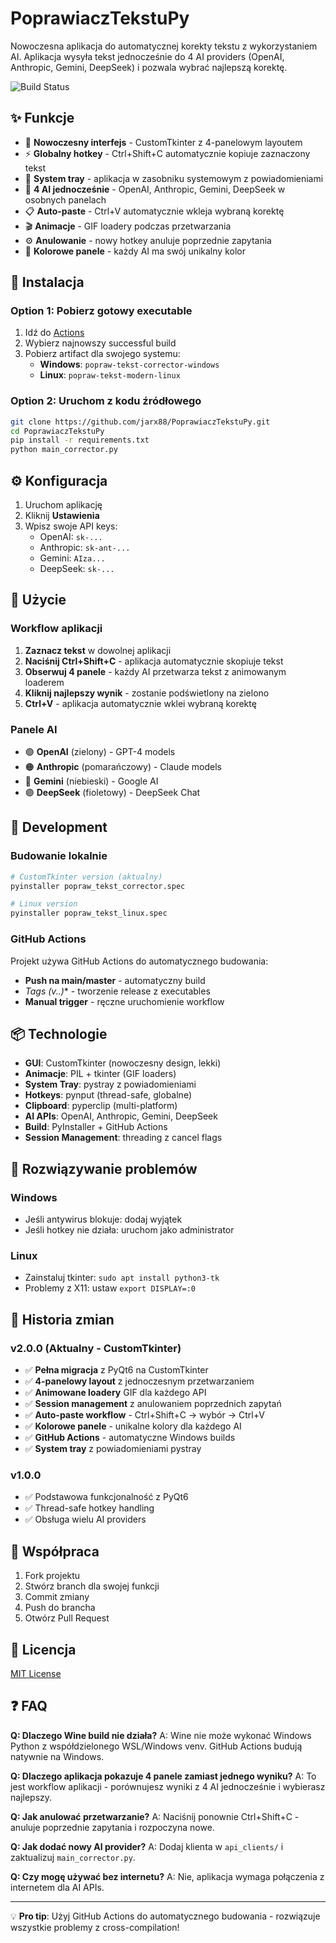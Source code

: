 # PoprawiaczTekstuPy

Nowoczesna aplikacja do automatycznej korekty tekstu z wykorzystaniem AI. Aplikacja wysyła tekst jednocześnie do 4 AI providers (OpenAI, Anthropic, Gemini, DeepSeek) i pozwala wybrać najlepszą korektę.

![Build Status](https://github.com/jarx88/PoprawiaczTekstuPy/workflows/Build%20Windows%20EXE/badge.svg)

## ✨ Funkcje

- 🎨 **Nowoczesny interfejs** - CustomTkinter z 4-panelowym layoutem
- ⚡ **Globalny hotkey** - Ctrl+Shift+C automatycznie kopiuje zaznaczony tekst
- 🔄 **System tray** - aplikacja w zasobniku systemowym z powiadomieniami
- 🤖 **4 AI jednocześnie** - OpenAI, Anthropic, Gemini, DeepSeek w osobnych panelach
- 📋 **Auto-paste** - Ctrl+V automatycznie wkleja wybraną korektę
- 🎬 **Animacje** - GIF loadery podczas przetwarzania
- ⚙️ **Anulowanie** - nowy hotkey anuluje poprzednie zapytania
- 🎨 **Kolorowe panele** - każdy AI ma swój unikalny kolor

## 🚀 Instalacja

### Option 1: Pobierz gotowy executable
1. Idź do [Actions](https://github.com/jarx88/PoprawiaczTekstuPy/actions)
2. Wybierz najnowszy successful build
3. Pobierz artifact dla swojego systemu:
   - **Windows**: `popraw-tekst-corrector-windows`
   - **Linux**: `popraw-tekst-modern-linux`

### Option 2: Uruchom z kodu źródłowego
```bash
git clone https://github.com/jarx88/PoprawiaczTekstuPy.git
cd PoprawiaczTekstuPy
pip install -r requirements.txt
python main_corrector.py
```

## ⚙️ Konfiguracja

1. Uruchom aplikację
2. Kliknij **Ustawienia**
3. Wpisz swoje API keys:
   - OpenAI: `sk-...`
   - Anthropic: `sk-ant-...`
   - Gemini: `AIza...`
   - DeepSeek: `sk-...`

## 🎯 Użycie

### Workflow aplikacji
1. **Zaznacz tekst** w dowolnej aplikacji
2. **Naciśnij Ctrl+Shift+C** - aplikacja automatycznie skopiuje tekst
3. **Obserwuj 4 panele** - każdy AI przetwarza tekst z animowanym loaderem
4. **Kliknij najlepszy wynik** - zostanie podświetlony na zielono
5. **Ctrl+V** - aplikacja automatycznie wklei wybraną korektę

### Panele AI
- 🟢 **OpenAI** (zielony) - GPT-4 models
- 🟠 **Anthropic** (pomarańczowy) - Claude models  
- 🔵 **Gemini** (niebieski) - Google AI
- 🟣 **DeepSeek** (fioletowy) - DeepSeek Chat

## 🔧 Development

### Budowanie lokalnie
```bash
# CustomTkinter version (aktualny)
pyinstaller popraw_tekst_corrector.spec

# Linux version  
pyinstaller popraw_tekst_linux.spec
```

### GitHub Actions
Projekt używa GitHub Actions do automatycznego budowania:
- **Push na main/master** - automatyczny build
- **Tags (v*.*.*)** - tworzenie release z executables
- **Manual trigger** - ręczne uruchomienie workflow

## 📦 Technologie

- **GUI**: CustomTkinter (nowoczesny design, lekki)
- **Animacje**: PIL + tkinter (GIF loaders)
- **System Tray**: pystray z powiadomieniami
- **Hotkeys**: pynput (thread-safe, globalne)
- **Clipboard**: pyperclip (multi-platform)
- **AI APIs**: OpenAI, Anthropic, Gemini, DeepSeek
- **Build**: PyInstaller + GitHub Actions
- **Session Management**: threading z cancel flags

## 🐛 Rozwiązywanie problemów

### Windows
- Jeśli antywirus blokuje: dodaj wyjątek
- Jeśli hotkey nie działa: uruchom jako administrator

### Linux
- Zainstaluj tkinter: `sudo apt install python3-tk`
- Problemy z X11: ustaw `export DISPLAY=:0`

## 📝 Historia zmian

### v2.0.0 (Aktualny - CustomTkinter)
- ✅ **Pełna migracja** z PyQt6 na CustomTkinter
- ✅ **4-panelowy layout** z jednoczesnym przetwarzaniem
- ✅ **Animowane loadery** GIF dla każdego API
- ✅ **Session management** z anulowaniem poprzednich zapytań
- ✅ **Auto-paste workflow** - Ctrl+Shift+C → wybór → Ctrl+V
- ✅ **Kolorowe panele** - unikalne kolory dla każdego AI
- ✅ **GitHub Actions** - automatyczne Windows builds
- ✅ **System tray** z powiadomieniami pystray

### v1.0.0
- ✅ Podstawowa funkcjonalność z PyQt6
- ✅ Thread-safe hotkey handling
- ✅ Obsługa wielu AI providers

## 🤝 Współpraca

1. Fork projektu
2. Stwórz branch dla swojej funkcji
3. Commit zmiany
4. Push do brancha
5. Otwórz Pull Request

## 📄 Licencja

[MIT License](LICENSE)

## ❓ FAQ

**Q: Dlaczego Wine build nie działa?**
A: Wine nie może wykonać Windows Python z współdzielonego WSL/Windows venv. GitHub Actions budują natywnie na Windows.

**Q: Dlaczego aplikacja pokazuje 4 panele zamiast jednego wyniku?**
A: To jest workflow aplikacji - porównujesz wyniki z 4 AI jednocześnie i wybierasz najlepszy.

**Q: Jak anulować przetwarzanie?**
A: Naciśnij ponownie Ctrl+Shift+C - anuluje poprzednie zapytania i rozpoczyna nowe.

**Q: Jak dodać nowy AI provider?**
A: Dodaj klienta w `api_clients/` i zaktualizuj `main_corrector.py`.

**Q: Czy mogę używać bez internetu?**
A: Nie, aplikacja wymaga połączenia z internetem dla AI APIs.

---

💡 **Pro tip**: Użyj GitHub Actions do automatycznego budowania - rozwiązuje wszystkie problemy z cross-compilation!